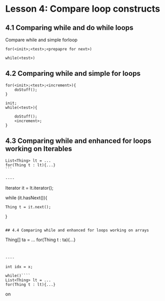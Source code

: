 
# Lesson 4: Compare loop constructs


## 4.1 Comparing while and do while loops

Compare while and simple forloop

````
for(<init>;<test>;<prepapre for next>)
````

````
while(<test>)

````




## 4.2 Comparing while and simple for loops

````
for(<init>;<test>;<increment>){
    doStuff();
}
````

````
init;
while(<test>){

    doStuff();
    <increment>;
}

````
## 4.3 Comparing while and enhanced for loops working on Iterables

````
List<Thing> lt = ...
for(Thing t : lt){...}
```

----
````
Iterator it = lt.iterator();

while (it.hasNext()){

    Thing t = it.next();
}

````

## 4.4 Comparing while and enhanced for loops working on arrays
````
Thing[] ta = ...
for(Thing t : ta){...}
```


----

int idx = x;

while()````
List<Thing> lt = ...
for(Thing t : lt){...}
```
on
